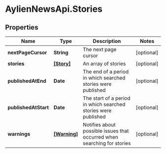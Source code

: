 # AylienNewsApi.Stories

## Properties

Name | Type | Description | Notes
------------ | ------------- | ------------- | -------------
**nextPageCursor** | **String** | The next page cursor | [optional] 
**stories** | [**[Story]**](Story.md) | An array of stories | [optional] 
**publishedAtEnd** | **Date** | The end of a period in which searched stories were published | [optional] 
**publishedAtStart** | **Date** | The start of a period in which searched stories were published | [optional] 
**warnings** | [**[Warning]**](Warning.md) | Notifies about possible issues that occurred when searching for stories | [optional] 


